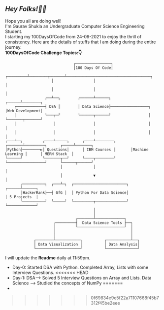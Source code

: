 ## *Hey Folks!🙋‍♂️*
Hope you all are doing well! <br>
I'm Gaurav Shukla an Undergraduate Computer Science Engineering Student.<br>
I starting my 100DaysOfCode from 24-09-2021 to enjoy the thrill of consistency.
Here are the details of stuffs that I am doing during the entire journey.<br>
**100DaysOfCode Challenge Topics:👇**
```
                               ┌────────────────┐
                               │100 Days Of Code│
                     ┌─────────┴────────┬───────┴──────────────────────────────────────┐
                     │                  │                                              │
                     │                  │                                              │
                  ┌──┴──┐        ┌──────┴──────┐                                ┌──────┴────────┐
    ┌─────────────┤ DSA │        │ Data Science├─────────────────┐              │Web Development│
    │             └───┬─┘        └──────┬──────┘                 │              └───────┬───────┘
    │                 │                 │                        │                      │
    │                 │                 │                        │                      │
┌───┴──┐         ┌────┴─────┐      ┌────┴────────┐       ┌───────┴─────────┐      ┌─────┴───────┐
│Python├────────►│ Questions│      │ IBM Courses │       │Machine Learning │      │ MERN Stack  │
└──────┘         └───────┬──┘      └────┬────────┘       └─────────────────┘      └──────┬──────┘
                         │              │                                                │
                         │              ▼                                                │
       ┌──────────┐  ┌───┴─┐  ┌────────────────────────┐                          ┌──────┴──────┐
       │HackerRank├──┤ GfG │  │ Python For Data Science│                          │ 5 Projects  │
       └──────────┘  └─────┘  └─────────┬──────────────┘                          └─────────────┘
                                        │
                                        │
                                ┌───────┴─────────────┐
                      ┌─────────┤  Data Science Tools ├──┐
                      │         └─────────────────────┘  │
                      │                                  │
                      │                                  │
             ┌────────┴───────────┐          ┌───────────┴──┐
             │ Data Visualization │          │ Data Analysis│
             └────────────────────┘          └──────────────┘
```
I will update the **Readme** daily at 11:59pm.<br>
* Day-0: Started DSA with Python. Completed Array, Lists with some Interview Questions.
<<<<<<< HEAD
* Day-1: DSA--> Solved 5 Interview Questions on Array and Lists. 
         Data Science --> Studied the concepts of NumPy
=======
* 
>>>>>>> 0f69834e9e5f22a71107668f45b7312f45be2eee
